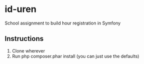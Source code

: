 # id-uren
School assignment to build hour registration in Symfony
## Instructions
1. Clone wherever
2. Run php composer.phar install (you can just use the defaults)

